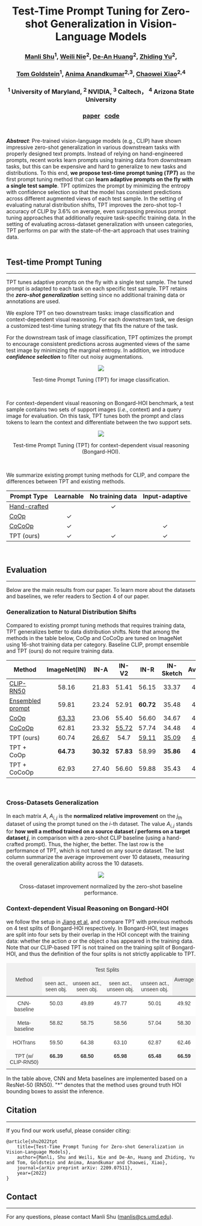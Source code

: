 <!-- ---
# Feel free to add content and custom Front Matter to this file.
# To modify the layout, see https://jekyllrb.com/docs/themes/#overriding-theme-defaults

layout: home
--- -->
<div align="center">

# Test-Time Prompt Tuning for Zero-shot Generalization in Vision-Language Models

### [Manli Shu](https://azshue.github.io/)<sup>1</sup>, [Weili Nie](https://weilinie.github.io/)<sup>2</sup>, [De-An Huang](https://ai.stanford.edu/~dahuang/)<sup>2</sup>, [Zhiding Yu](https://chrisding.github.io/)<sup>2</sup>,      
### [Tom Goldstein](https://www.cs.umd.edu/~tomg/)<sup>1</sup>, [Anima Anandkumar](http://tensorlab.cms.caltech.edu/users/anima/)<sup>2,3</sup>, [Chaowei Xiao](https://xiaocw11.github.io/)<sup>2,4</sup>
### <sup>1</sup> University of Maryland, <sup>2</sup> NVIDIA, <sup>3</sup> Caltech， <sup>4</sup> Arizona State University

### [<ins>paper</ins>](https://arxiv.org/pdf/2209.07511.pdf) &nbsp; [<ins>code</ins>](https://github.com/azshue/TPT)
</div>
<br>

***Abstract***: Pre-trained vision-language models (e.g., CLIP) have shown impressive zero-shot
generalization in various downstream tasks with properly designed text prompts. Instead of relying on hand-engineered prompts, recent works learn prompts using training data from downstream tasks, but this can be expensive and hard to generalize to new tasks and distributions. To this end, **we propose test-time prompt tuning (*TPT*)** as the first prompt tuning method that can **learn adaptive prompts on the fly with a single test sample**. TPT optimizes the prompt by minimizing the entropy with confidence selection so that the model has consistent predictions across different augmented views of each test sample. In the setting of evaluating natural distribution shifts, TPT improves the zero-shot top-1 accuracy of CLIP by 3.6% on average, even surpassing previous prompt tuning approaches that additionally require task-specific training data. In the setting of evaluating across-dataset generalization with unseen categories, TPT performs on par with the state-of-the-art approach that uses training data.  
<br /> 

## **Test-time Prompt Tuning**
---
TPT tunes adaptive prompts on the fly with a single test sample. The tuned prompt is adapted to each task on each specific test sample. TPT retains the ***zero-shot generalization*** setting since no additional training data or annotations are used.   

We explore TPT on two downstream tasks: image classification and context-dependent visual reasoning. For each downstream task, we design a customized test-time tuning strategy that fits the nature of the task. 

For the downstream task of image classification, TPT optimizes the prompt to encourage consistent predictions across augmented views of the same test image by minimizing the marginal entropy. In addition, we introduce ***confidence selection*** to filter out noisy augmentations. 

<p align = "center">
<img src = "https://github.com/azshue/TPT/blob/gh-pages/assets/tpt-intro.png?raw=true">
</p>
<p align = "center">
Test-time Prompt Tuning (TPT) for image classification.
</p>
<br />

For context-dependent visual reasoning on Bongard-HOI benchmark, a test sample contains two sets of support images (*i.e.*, context) and a query image for evaluation. On this task, TPT tunes both the prompt and class tokens to learn the context and differentiate between the two support sets.

<p align = "center">
<img src = "https://github.com/azshue/TPT/blob/gh-pages/assets/tpt-bongard.png?raw=true">
</p>
<p align = "center">
Test-time Prompt Tuning (TPT) for context-dependent visual reasoning (Bongard-HOI).
</p>
<br />

We summarize existing prompt tuning methods for CLIP, and compare the differences between TPT and existing methods. 
<!-- We focus on three preferred properties of a prompting strategy, and use them to categorize the methods. "Learnable" means the prompt is optimized based on certain objective functions. "No training data" means that no additional data are needed for tuning the prompt. "Input-adaptive" means the prompt can be adaptive to each input instance. -->

<div align="center">

| Prompt Type  | Learnable | No training data | Input-adaptive |
|--------------|:---------:|:----------------:|:--------------:|
| [Hand-crafted](https://arxiv.org/abs/2103.00020) |           |       &#10003;    |                |
| [CoOp](https://arxiv.org/abs/2109.01134)          |  &#10003;  |                  |                |
| [CoCoOp](https://arxiv.org/abs/2203.05557)       |  &#10003;  |                  |   &#10003;      |
| TPT (ours)    |  &#10003;  |       &#10003;    |    &#10003;     |

</div>
<br />

## **Evaluation**
---
Below are the main results from our paper. To learn more about the datasets and baselines, we refer readers to Section 4 of our paper. 
      

### **Generalization to Natural Distribution Shifts**

<!-- We evaluate model's robustness to natural distribution shifts on 4 ImageNet Variants as follows, which have been considered as out-of-distribution (OOD) data for ImageNet in previous work. -->
Compared to existing prompt tuning methods that requires training data, TPT generalizes better to data distribution shifts. Note that among the methods in the table below, CoOp and CoCoOp are tuned on ImageNet using 16-shot training data per category. Baseline CLIP, prompt ensemble and TPT (ours) do not require training data.


<div align="center">

| Method           | ImageNet(IN) | IN-A | IN-V2 | IN-R | IN-Sketch | Average | OOD Average |
|------------------|:--------:|:----------:|:-----------:|:----------:|:---------------:|:-------:|:-----------:|
| [CLIP-RN50](https://arxiv.org/abs/2103.00020)       |   58.16  |    21.83   |    51.41    |    56.15   |      33.37      |  44.18  |    40.69    |
| [Ensembled prompt](https://arxiv.org/abs/2103.00020)|   59.81  |    23.24   |    52.91    |    **60.72**   |      35.48      |  46.43  |    43.09    |
| [CoOp](https://arxiv.org/abs/2109.01134)            |   <ins>63.33</ins>  |    23.06   |    55.40    |    56.60   |      34.67      |  46.61  |    42.43    |
| [CoCoOp](https://arxiv.org/abs/2203.05557)          |   62.81  |    23.32   |    <ins>55.72    |    57.74   |      34.48      |  46.81  |    42.82    |
| TPT (ours)             |   60.74  |    <ins>26.67   |     54.7    |    <ins>59.11   |      <ins>35.09      |  <ins>47.26  |    <ins>43.89    |
| TPT + CoOp       |   **64.73**  |   **30.32**   |    **57.83**    |    58.99   |      **35.86**      |  **49.55**  |    **45.75**    |
| TPT + CoCoOp     |   62.93  |    27.40   |    56.60    |    59.88   |      35.43      |  48.45  |    44.83    |

</div>
<br />

### **Cross-Datasets Generalization**

<!-- Pre-trained vision-language models like CLIP are ideal for ``open-world" problems. For example, we can apply CLIP to classify arbitrary categories in a zero-shot manner in image classification. However, a prompt tuned on a specific downstream dataset can be less generalizable to categories outside its training set. We conduct cross-dataset evaluation on image classification, where we consider 10 different source/target datasets.  -->

In each matrix $A$, $A_{i, j}$ is the **normalized relative improvement** on the $j_{th}$ dataset of using the prompt tuned on the $i$-th dataset. The value $A_{i, j}$ stands for **how well a method trained on a source dataset $i$ performs on a target dataset $j$**, in comparison with a zero-shot CLIP baseline (using a hand-crafted prompt). Thus, the higher, the better.
The last row is the performance of TPT, which is not tuned on any source dataset. The last column summarize the average improvement over 10 datasets, measuring the overall generalization ability across the 10 datasets.

<p align = "center">
<img src = "https://github.com/azshue/TPT/blob/gh-pages/assets/cross-datasets-figures.png?raw=true">
</p>
<p align = "center">
Cross-dataset improvement normalized by the zero-shot baseline performance.
</p>

### **Context-dependent Visual Reasoning on Bongard-HOI**
 we follow the setup in [Jiang et al](https://arxiv.org/abs/2205.13803), and compare TPT with previous methods on 4 test splits of Bongard-HOI respectively. In Bongard-HOI, test images are split into four sets by their overlap in the HOI concept with the training data: whether the action $a$ or the object $o$ has appeared in the training data. Note that our CLIP-based TPT is not trained on the training split of Bongard-HOI, and thus the definition of the four splits is not strictly applicable to TPT. 
 
<style type="text/css">
.tg  {border:none;border-collapse:collapse;border-color:#ccc;border-spacing:0;}
.tg td{background-color:#fff;border-color:#ccc;border-style:solid;border-width:0px;color:#333;
  font-family:Arial, sans-serif;font-size:14px;overflow:hidden;padding:10px 5px;word-break:normal;}
.tg th{background-color:#f0f0f0;border-color:#ccc;border-style:solid;border-width:0px;color:#333;
  font-family:Arial, sans-serif;font-size:14px;font-weight:normal;overflow:hidden;padding:10px 5px;word-break:normal;}
.tg .tg-baqh{text-align:center;vertical-align:top}
.tg .tg-nrix{text-align:center;vertical-align:middle}
.tg .tg-dzk6{background-color:#f9f9f9;text-align:center;vertical-align:top}
</style>
<table class="tg">
<thead>
  <tr>
    <th class="tg-nrix" rowspan="2">Method</th>
    <th class="tg-baqh" colspan="4">Test Splits </th>
    <th class="tg-nrix" rowspan="2">Average</th>
  </tr>
  <tr>
    <th class="tg-dzk6">seen act., seen obj.</th>
    <th class="tg-dzk6">unseen act., seen obj.</th>
    <th class="tg-dzk6">seen act., unseen obj.</th>
    <th class="tg-dzk6">unseen act., unseen obj.</th>
  </tr>
</thead>
<tbody>
  <tr>
    <td class="tg-baqh">CNN-baseline</td>
    <td class="tg-baqh">50.03</td>
    <td class="tg-baqh">49.89</td>
    <td class="tg-baqh">49.77</td>
    <td class="tg-baqh">50.01</td>
    <td class="tg-baqh">49.92</td>
  </tr>
  <tr>
    <td class="tg-dzk6">Meta-baseline</td>
    <td class="tg-dzk6">58.82</td>
    <td class="tg-dzk6">58.75</td>
    <td class="tg-dzk6">58.56</td>
    <td class="tg-dzk6">57.04</td>
    <td class="tg-dzk6">58.30</td>
  </tr>
  <tr>
    <td class="tg-baqh">HOITrans</td>
    <td class="tg-baqh">59.50</td>
    <td class="tg-baqh">64.38</td>
    <td class="tg-baqh">63.10</td>
    <td class="tg-baqh">62.87</td>
    <td class="tg-baqh">62.46</td>
  </tr>
  <tr>
    <td class="tg-dzk6">TPT (w/ CLIP-RN50)</td>
    <td class="tg-dzk6"><span style="font-weight:bold">66.39</span></td>
    <td class="tg-dzk6"><span style="font-weight:bold">68.50</span></td>
    <td class="tg-dzk6"><span style="font-weight:bold">65.98</span></td>
    <td class="tg-dzk6"><span style="font-weight:bold">65.48</span></td>
    <td class="tg-dzk6"><span style="font-weight:bold">66.59</span></td>
  </tr>
</tbody>
</table>

In the table above, CNN and Meta baselines are implemented based on a ResNet-50 (RN50). "*" denotes that the method uses ground truth HOI bounding boxes to assist the inference.

## Citation
---
If you find our work useful, please consider citing:
```
@article{shu2022tpt
    title={Test-Time Prompt Tuning for Zero-shot Generalization in Vision-Language Models},
    author={Manli, Shu and Weili, Nie and De-An, Huang and Zhiding, Yu and Tom, Goldstein and Anima, Anandkumar and Chaowei, Xiao},
    journal={arXiv preprint arXiv: 2209.07511},
    year={2022}
}
```

<!-- ## Acknowledgements -->

## Contact
---
For any questions, please contact Manli Shu (manlis@cs.umd.edu).